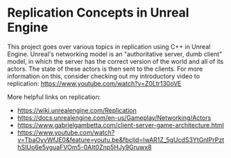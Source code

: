# Replication Concepts in Unreal Engine
This project goes over various topics in replication using C++ in Unreal Engine. Unreal's networking model is an "authoritative server, dumb client" model, in which the server has the correct version of the world and all of its actors. The state of these actors is then sent to the clients. For more information on this, consider checking out my introductory video to replication: https://www.youtube.com/watch?v=Z0Ltr130oVE

More helpful links on replication:
  * https://wiki.unrealengine.com/Replication
  * https://docs.unrealengine.com/en-us/Gameplay/Networking/Actors
  * https://www.gabrielgambetta.com/client-server-game-architecture.html
  * https://www.youtube.com/watch?v=TbaOyvWfJE0&feature=youtu.be&fbclid=IwAR1Z_5gUcdS3YtGnIPrPzthSIUo6e5yguaFVOm5-0AIt0Znp5HJy9Gruwx8
